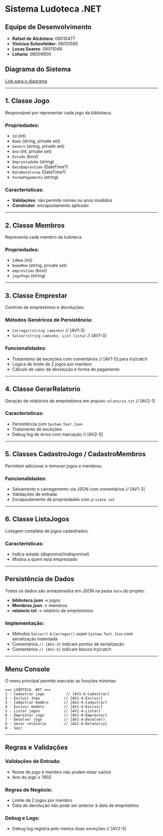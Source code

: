 # Sistema Ludoteca .NET

## Equipe de Desenvolvimento
- **Rafael de Alcântara**: 06010477
- **Vinicius Schonfelder**: 06010595
- **Lucas Soares**: 06011048
- **Lohana**: 06009900

## Diagrama do Sistema
[Link para o diagrama](https://drive.google.com/file/d/1MUU0Vlw6h7DLvbSXrZoR-zlAHMT5Icm9/view?usp=sharing)

---

## 1. Classe Jogo
Responsável por representar cada jogo da biblioteca.

### Propriedades:
- `Id` (int)
- `Nome` (string, private set)
- `Genero` (string, private set)
- `Ano` (int, private set)
- `Estado` (bool)
- `EmprestadoHa` (string)
- `DataEmprestimo` (DateTime?)
- `DataDevolucao` (DateTime?)
- `FormaPagamento` (string)

### Características:
- **Validações**: não permite nomes ou anos inválidos
- **Construtor**: encapsulamento aplicado

---

## 2. Classe Membros
Representa cada membro da ludoteca.

### Propriedades:
- `IdMem` (int)
- `NomeMem` (string, private set)
- `emprestimo` (bool)
- `jogoPego` (string)

---

## 3. Classe Emprestar
Controle de empréstimos e devoluções.

### Métodos Genéricos de Persistência:
- `Carregar(string caminho)` // [AV1-3]
- `Salvar(string caminho, List lista)` // [AV1-3]

### Funcionalidades:
- Tratamento de exceções com comentários // [AV1-5] para try/catch
- Lógica de limite de 2 jogos por membro
- Cálculo de valor de devolução e forma de pagamento

---

## 4. Classe GerarRelatorio
Geração de relatórios de empréstimos em arquivo `relatorio.txt` // [AV2-1]

### Características:
- Persistência com `System.Text.Json`
- Tratamento de exceções
- Debug log de erros com marcação // [AV2-5]

---

## 5. Classes CadastroJogo / CadastroMembros
Permitem adicionar e remover jogos e membros.

### Funcionalidades:
- Salvamento e carregamento via JSON com comentários // [AV1-3]
- Validações de entrada
- Encapsulamento de propriedades com `private set`

---

## 6. Classe ListaJogos
Listagem completa de jogos cadastrados.

### Características:
- Indica estado (disponível/indisponível)
- Mostra a quem está emprestado

---

## Persistência de Dados
Todos os dados são armazenados em JSON na pasta `data` do projeto:

- **biblioteca.json** → jogos
- **Membros.json** → membros  
- **relatorio.txt** → relatório de empréstimos

### Implementação:
- Métodos `Salvar()` e `Carregar()` usam `System.Text.Json` com serialização indentada
- Comentários `// [AV1-3]` indicam pontos de serialização
- Comentários `// [AV1-5]` indicam blocos try/catch

---

## Menu Console
O menu principal permite executar as funções mínimas:

```
=== LUDOTECA .NET ===
1 - Cadastrar jogo          // [AV1-4-Cadastrar]
2 - Excluir Jogo           // [AV1-4-Excluir]
3 - Cadastrar membro       // [AV1-4-Cadastrar]
4 - Excluir membro         // [AV1-4-Excluir]
5 - Listar jogos           // [AV1-4-Listar]
6 - Emprestar jogo         // [AV1-4-Emprestar]
7 - Devolver jogo          // [AV1-4-Devolver]
8 - Gerar relatório        // [AV1-4-Relatorio]
0 - Sair
```

---

## Regras e Validações

### Validações de Entrada:
- Nome de jogo e membro não podem estar vazios
- Ano do jogo ≥ 1950

### Regras de Negócio:
- Limite de 2 jogos por membro
- Data de devolução não pode ser anterior à data de empréstimo

### Debug e Logs:
- Debug log registra pelo menos duas exceções // [AV2-5]
